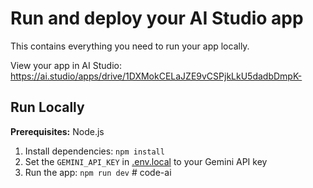 # Run and deploy your AI Studio app

This contains everything you need to run your app locally.

View your app in AI Studio: https://ai.studio/apps/drive/1DXMokCELaJZE9vCSPjkLkU5dadbDmpK-

## Run Locally

**Prerequisites:**  Node.js


1. Install dependencies:
   `npm install`
2. Set the `GEMINI_API_KEY` in [.env.local](.env.local) to your Gemini API key
3. Run the app:
   `npm run dev`
#   c o d e - a i 
 
 
